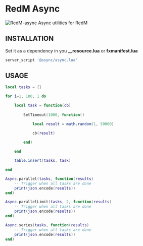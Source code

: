 # RedM Async
![RedM-async](https://i.imgur.com/gIg0rcH.jpg)
Async utilities for RedM

## INSTALLATION

Set it as a dependency in you **__resource.lua** or **fxmanifest.lua**

```lua
server_script '@async/async.lua'
```

## USAGE

```lua
local tasks = {}

for i=1, 100, 1 do

	local task = function(cb)
		
		SetTimeout(1000, function()

			local result = math.random(1, 50000)

			cb(result)
			
		end)

	end

	table.insert(tasks, task)

end

Async.parallel(tasks, function(results)
	-- Trigger when all tasks are done
	print(json.encode(results))
end)

Async.parallelLimit(tasks, 2, function(results)
	-- Trigger when all tasks are done
	print(json.encode(results))
end)

Async.series(tasks, function(results)
	-- Trigger when all tasks are done
	print(json.encode(results))
end)

```
